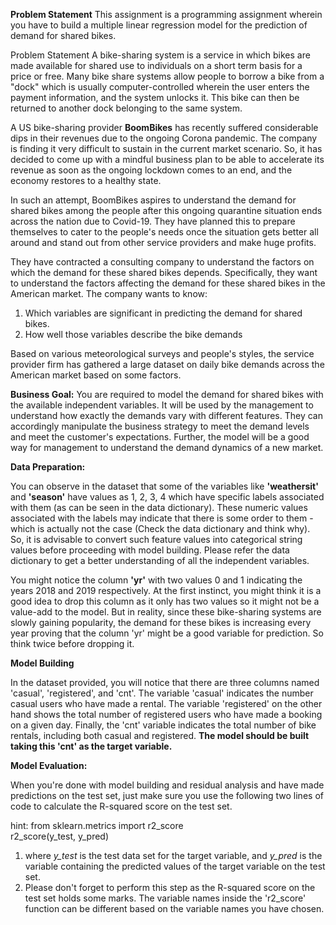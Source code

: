 <b>Problem Statement</b>
This assignment is a programming assignment wherein you have to build a multiple linear regression model for the prediction of demand for shared bikes.


Problem Statement
A bike-sharing system is a service in which bikes are made available for shared use to individuals on a short term basis for a price or free. Many bike share systems allow people to borrow a bike from a "dock" which is usually computer-controlled wherein the user enters the payment information, and the system unlocks it. 
This bike can then be returned to another dock belonging to the same system.


A US bike-sharing provider <b>BoomBikes</b> has recently suffered considerable dips in their revenues due to the ongoing Corona pandemic. 
The company is finding it very difficult to sustain in the current market scenario. So, it has decided to come up with a mindful business plan to be able to accelerate its revenue as soon as the ongoing lockdown comes to an end, and the economy restores to a healthy state.

In such an attempt, BoomBikes aspires to understand the demand for shared bikes among the people after this ongoing quarantine situation ends across the nation due to Covid-19.
They have planned this to prepare themselves to cater to the people's needs once the situation gets better all around and stand out from other service providers and make huge profits.


They have contracted a consulting company to understand the factors on which the demand for these shared bikes depends. Specifically, they want to understand the factors affecting the demand for these shared bikes in the American market.
The company wants to know:
<ol><li>Which variables are significant in predicting the demand for shared bikes.</li>
  <li>How well those variables describe the bike demands</li></Ol>
  
Based on various meteorological surveys and people's styles, the service provider firm has gathered a large dataset on daily bike demands across the American market based on some factors. 

<b>Business Goal:</b>
You are required to model the demand for shared bikes with the available independent variables. It will be used by the management to understand how exactly the demands vary with different features. 
They can accordingly manipulate the business strategy to meet the demand levels and meet the customer's expectations. Further, the model will be a good way for management to understand the demand dynamics of a new market. 

<b>Data Preparation:</b>

You can observe in the dataset that some of the variables like <b>'weathersit'</b> and <b>'season'</b> have values as 1, 2, 3, 4 which have specific labels associated with them (as can be seen in the data dictionary). These numeric values associated with the labels may indicate that there is some order to them - which is actually not the case (Check the data dictionary and think why). 
So, it is advisable to convert such feature values into categorical string values before proceeding with model building. Please refer the data dictionary to get a better understanding of all the independent variables.
 
You might notice the column <b>'yr'</b> with two values 0 and 1 indicating the years 2018 and 2019 respectively. At the first instinct, you might think it is a good idea to drop this column as it only has two values so it might not be a value-add to the model.
But in reality, since these bike-sharing systems are slowly gaining popularity, the demand for these bikes is increasing every year proving that the column 'yr' might be a good variable for prediction. So think twice before dropping it.

<b> Model Building </b>

In the dataset provided, you will notice that there are three columns named 'casual', 'registered', and 'cnt'. The variable 'casual' indicates the number casual users who have made a rental. The variable 'registered' on the other hand shows the total number of registered users who have made a booking on a given day. Finally, the 'cnt' variable indicates the total number of bike rentals, including both casual and registered. <b>The model should be built taking this 'cnt' as the target variable.</b>

<b>Model Evaluation:</b>

When you're done with model building and residual analysis and have made predictions on the test set, just make sure you use the following two lines of code to calculate the R-squared score on the test set.

hint:
from sklearn.metrics import r2_score <br>
r2_score(y_test, y_pred)

<ol><li>where <i>y_test</i> is the test data set for the target variable, and <i>y_pred</i> is the variable containing the predicted values of the target variable on the test set.</li>
<li>Please don't forget to perform this step as the R-squared score on the test set holds some marks. The variable names inside the 'r2_score' function can be different based on the variable names you have chosen.</li></ol>
